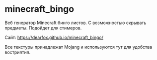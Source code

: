 # minecraft_bingo
Веб генератор Minecraft бинго листов. С возможностью скрывать предметы. Подойдет для стимеров.

Сайт: https://dearfox.github.io/minecraft_bingo/

Все текстуры принадлежат Mojang и используются тут для удобства востриятия. 
